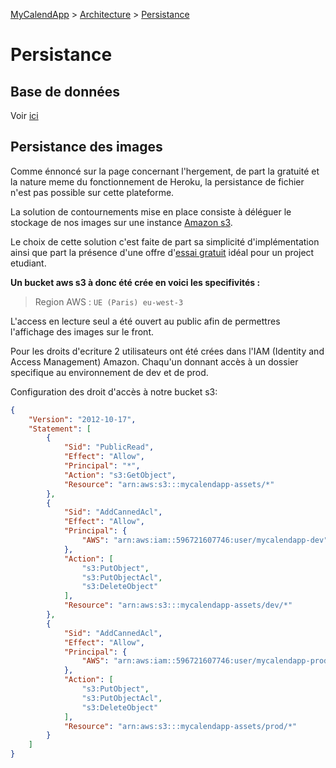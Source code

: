 [MyCalendApp](../README.md) > [Architecture](./architecture.md) > [Persistance](./persistance.md)

# Persistance

## Base de données

Voir [ici](../database/mongodb.md)

## Persistance des images

Comme énnoncé sur la page concernant l'hergement, de part la gratuité et la nature meme du fonctionnement de Heroku, la persistance de fichier n'est pas possible sur cette plateforme.

La solution de contournements mise en place consiste à déléguer le stockage de nos images sur une instance [Amazon s3](https://aws.amazon.com/fr/s3/).

Le choix de cette solution c'est faite de part sa simplicité d'implémentation ainsi que part la présence d'une offre d'[essai gratuit](https://aws.amazon.com/fr/free/storage/) idéal pour un project etudiant.

**Un bucket aws s3 à donc été crée en voici les specifivités :**

> Region AWS : `UE (Paris) eu-west-3`

L'access en lecture seul a été ouvert au public afin de permettres l'affichage des images sur le front.

Pour les droits d'ecriture 2 utilisateurs ont été crées dans l'IAM (Identity and Access Management) Amazon. Chaqu'un donnant accès à un dossier specifique au environnement de dev et de prod.

Configuration des droit d'accès à notre bucket s3:

```json
{
    "Version": "2012-10-17",
    "Statement": [
        {
            "Sid": "PublicRead",
            "Effect": "Allow",
            "Principal": "*",
            "Action": "s3:GetObject",
            "Resource": "arn:aws:s3:::mycalendapp-assets/*"
        },
        {
            "Sid": "AddCannedAcl",
            "Effect": "Allow",
            "Principal": {
                "AWS": "arn:aws:iam::596721607746:user/mycalendapp-dev"
            },
            "Action": [
                "s3:PutObject",
                "s3:PutObjectAcl",
                "s3:DeleteObject"
            ],
            "Resource": "arn:aws:s3:::mycalendapp-assets/dev/*"
        },
        {
            "Sid": "AddCannedAcl",
            "Effect": "Allow",
            "Principal": {
                "AWS": "arn:aws:iam::596721607746:user/mycalendapp-prod"
            },
            "Action": [
                "s3:PutObject",
                "s3:PutObjectAcl",
                "s3:DeleteObject"
            ],
            "Resource": "arn:aws:s3:::mycalendapp-assets/prod/*"
        }
    ]
}
```

